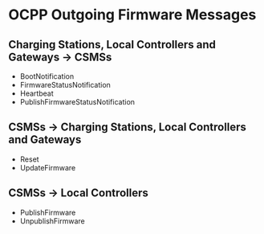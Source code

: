 ﻿# OCPP Outgoing Firmware Messages


## Charging Stations, Local Controllers and Gateways -> CSMSs

- BootNotification
- FirmwareStatusNotification
- Heartbeat
- PublishFirmwareStatusNotification


## CSMSs -> Charging Stations, Local Controllers and Gateways

- Reset
- UpdateFirmware


## CSMSs -> Local Controllers

- PublishFirmware
- UnpublishFirmware
